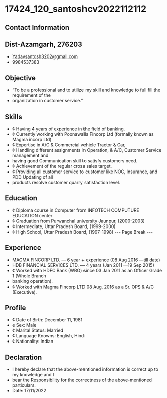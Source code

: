 # 17424_120_santoshcv2022112112

## Contact Information



## Dist-Azamgarh, 276203

* Yadavsantosh3202@gmail.com
* 9984537383


## Objective

* “To be a professional and to utilize my skill and knowledge to full fill the requirement of the
* organization in customer service.”


## Skills

* ¢ Having 4 years of experience in the field of banking.
* ¢ Currently working with Poonawalla Fincorp Ltd (formally known as Magma incorp Ltd)
* ¢ Expertise in A/C & Commercial vehicle Tractor & Car,
* ¢ Handling different assignments in Operation, & A/C, Customer Service management and
* having good Communication skill to satisfy customers need.
* ¢ Achievement of the regular cross sales target.
* ¢ Providing all customer service to customer like NOC, Insurance, and PDD Updating of all
* products resolve customer quarry satisfaction level.


## Education

* ¢ Diploma course in Computer from INFOTECH COMPUTURE EDUCATION center
* ¢ Graduation from Purwanchal university Jaunpur, (2000-2003)
* ¢ Intermediate, Uttar Pradesh Board, (1999-2000)
* ¢ High School, Uttar Pradesh Board, (1997-1998)
--- Page Break ---


## Experience

* MAGMA FINCORP LTD. — 6 year + experience (08 Aug 2016 —till date)
* HDB FINANCIAL SERVICES LTD. — 4 years (Jan 2011 —19 Sep 2015)
* ¢ Worked with HDFC Bank (WBO) since 03 Jan 2011 as an Officer Grade 1 (Whole Branch
* banking operation).
* ¢ Worked with Magma Fincorp LTD 08 Aug. 2016 as a Sr. OPS & A/C (Executive).


## Profile

* ¢ Date of Birth: December 11, 1981
* e Sex: Male
* ¢ Marital Status: Married
* ¢ Language Knowns: English, Hindi
* ¢ Nationality: Indian


## Declaration

* I hereby declare that the above-mentioned information is correct up to my knowledge and I
* bear the Responsibility for the correctness of the above-mentioned particulars.
* Date: 17/11/2022

